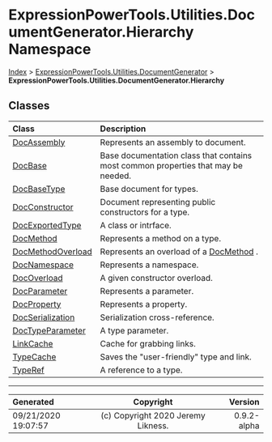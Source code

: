 ﻿# ExpressionPowerTools.Utilities.DocumentGenerator.Hierarchy Namespace

[Index](../index.md) > [ExpressionPowerTools.Utilities.DocumentGenerator](ExpressionPowerTools.Utilities.DocumentGenerator.a.md) > **ExpressionPowerTools.Utilities.DocumentGenerator.Hierarchy**

## Classes

| Class | Description |
| :-- | :-- |
| [DocAssembly](ExpressionPowerTools.Utilities.DocumentGenerator.Hierarchy.DocAssembly.cs.md) | Represents an assembly to document. |
| [DocBase](ExpressionPowerTools.Utilities.DocumentGenerator.Hierarchy.DocBase.cs.md) | Base documentation class that contains most common properties that may be needed. |
| [DocBaseType](ExpressionPowerTools.Utilities.DocumentGenerator.Hierarchy.DocBaseType.cs.md) | Base document for types. |
| [DocConstructor](ExpressionPowerTools.Utilities.DocumentGenerator.Hierarchy.DocConstructor.cs.md) | Document representing public constructors for a type. |
| [DocExportedType](ExpressionPowerTools.Utilities.DocumentGenerator.Hierarchy.DocExportedType.cs.md) | A class or intrface. |
| [DocMethod](ExpressionPowerTools.Utilities.DocumentGenerator.Hierarchy.DocMethod.cs.md) | Represents a method on a type. |
| [DocMethodOverload](ExpressionPowerTools.Utilities.DocumentGenerator.Hierarchy.DocMethodOverload.cs.md) | Represents an overload of a [DocMethod](ExpressionPowerTools.Utilities.DocumentGenerator.Hierarchy.DocMethod.cs.md) . |
| [DocNamespace](ExpressionPowerTools.Utilities.DocumentGenerator.Hierarchy.DocNamespace.cs.md) | Represents a namespace. |
| [DocOverload](ExpressionPowerTools.Utilities.DocumentGenerator.Hierarchy.DocOverload.cs.md) | A given constructor overload. |
| [DocParameter](ExpressionPowerTools.Utilities.DocumentGenerator.Hierarchy.DocParameter.cs.md) | Represents a parameter. |
| [DocProperty](ExpressionPowerTools.Utilities.DocumentGenerator.Hierarchy.DocProperty.cs.md) | Represents a property. |
| [DocSerialization](ExpressionPowerTools.Utilities.DocumentGenerator.Hierarchy.DocSerialization.cs.md) | Serialization cross-reference. |
| [DocTypeParameter](ExpressionPowerTools.Utilities.DocumentGenerator.Hierarchy.DocTypeParameter.cs.md) | A type parameter. |
| [LinkCache](ExpressionPowerTools.Utilities.DocumentGenerator.Hierarchy.LinkCache.cs.md) | Cache for grabbing links. |
| [TypeCache](ExpressionPowerTools.Utilities.DocumentGenerator.Hierarchy.TypeCache.cs.md) | Saves the "user-friendly" type and link. |
| [TypeRef](ExpressionPowerTools.Utilities.DocumentGenerator.Hierarchy.TypeRef.cs.md) | A reference to a type. |


---

| Generated | Copyright | Version |
| :-- | :-: | --: |
| 09/21/2020 19:07:57 | (c) Copyright 2020 Jeremy Likness. | 0.9.2-alpha |
